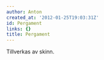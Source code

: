 ```yaml
---
author: Anton
created_at: '2012-01-25T19:03:31Z'
id: Pergament
links: {}
title: Pergament
---
```


Tillverkas av skinn.
